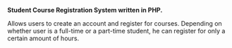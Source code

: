 **Student Course Registration System written in PHP.**

Allows users to create an account and register for courses.
Depending on whether user is a full-time or a part-time student, 
he can register for only a certain amount of hours.
